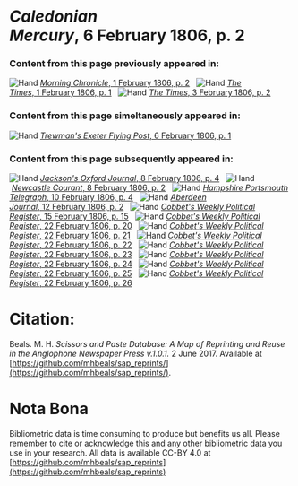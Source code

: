 # *Caledonian Mercury*, 6 February 1806, p. 2  
  
### Content from this page previously appeared in:  
![Hand](http://scissorsandpaste.net/wp-content/uploads/2017/06/smallhandpointer.png) [*Morning Chronicle*, 1 February 1806, p. 2](https://mhbeals.github.io/sap_html/Morning-Chronicle/Morning-Chronicle-1-February-1806-p-2)  
![Hand](http://scissorsandpaste.net/wp-content/uploads/2017/06/smallhandpointer.png) [*The Times*, 1 February 1806, p. 1](https://mhbeals.github.io/sap_html/The-Times/The-Times-1-February-1806-p-1)  
![Hand](http://scissorsandpaste.net/wp-content/uploads/2017/06/smallhandpointer.png) [*The Times*, 3 February 1806, p. 2](https://mhbeals.github.io/sap_html/The-Times/The-Times-3-February-1806-p-2)  
  
### Content from this page simeltaneously appeared in:  
![Hand](http://scissorsandpaste.net/wp-content/uploads/2017/06/smallhandpointer.png) [*Trewman's Exeter Flying Post*, 6 February 1806, p. 1](https://mhbeals.github.io/sap_html/Trewman's-Exeter-Flying-Post/Trewman's-Exeter-Flying-Post-6-February-1806-p-1)  
  
### Content from this page subsequently appeared in:  
![Hand](http://scissorsandpaste.net/wp-content/uploads/2017/06/smallhandpointer.png) [*Jackson's Oxford Journal*, 8 February 1806, p. 4](https://mhbeals.github.io/sap_html/Jackson's-Oxford-Journal/Jackson's-Oxford-Journal-8-February-1806-p-4)  
![Hand](http://scissorsandpaste.net/wp-content/uploads/2017/06/smallhandpointer.png) [*Newcastle Courant*, 8 February 1806, p. 2](https://mhbeals.github.io/sap_html/Newcastle-Courant/Newcastle-Courant-8-February-1806-p-2)  
![Hand](http://scissorsandpaste.net/wp-content/uploads/2017/06/smallhandpointer.png) [*Hampshire Portsmouth Telegraph*, 10 February 1806, p. 4](https://mhbeals.github.io/sap_html/Hampshire-Portsmouth-Telegraph/Hampshire-Portsmouth-Telegraph-10-February-1806-p-4)  
![Hand](http://scissorsandpaste.net/wp-content/uploads/2017/06/smallhandpointer.png) [*Aberdeen Journal*, 12 February 1806, p. 2](https://mhbeals.github.io/sap_html/Aberdeen-Journal/Aberdeen-Journal-12-February-1806-p-2)  
![Hand](http://scissorsandpaste.net/wp-content/uploads/2017/06/smallhandpointer.png) [*Cobbet's Weekly Political Register*, 15 February 1806, p. 15](https://mhbeals.github.io/sap_html/Cobbet's-Weekly-Political-Register/Cobbet's-Weekly-Political-Register-15-February-1806-p-15)  
![Hand](http://scissorsandpaste.net/wp-content/uploads/2017/06/smallhandpointer.png) [*Cobbet's Weekly Political Register*, 22 February 1806, p. 20](https://mhbeals.github.io/sap_html/Cobbet's-Weekly-Political-Register/Cobbet's-Weekly-Political-Register-22-February-1806-p-20)  
![Hand](http://scissorsandpaste.net/wp-content/uploads/2017/06/smallhandpointer.png) [*Cobbet's Weekly Political Register*, 22 February 1806, p. 21](https://mhbeals.github.io/sap_html/Cobbet's-Weekly-Political-Register/Cobbet's-Weekly-Political-Register-22-February-1806-p-21)  
![Hand](http://scissorsandpaste.net/wp-content/uploads/2017/06/smallhandpointer.png) [*Cobbet's Weekly Political Register*, 22 February 1806, p. 22](https://mhbeals.github.io/sap_html/Cobbet's-Weekly-Political-Register/Cobbet's-Weekly-Political-Register-22-February-1806-p-22)  
![Hand](http://scissorsandpaste.net/wp-content/uploads/2017/06/smallhandpointer.png) [*Cobbet's Weekly Political Register*, 22 February 1806, p. 23](https://mhbeals.github.io/sap_html/Cobbet's-Weekly-Political-Register/Cobbet's-Weekly-Political-Register-22-February-1806-p-23)  
![Hand](http://scissorsandpaste.net/wp-content/uploads/2017/06/smallhandpointer.png) [*Cobbet's Weekly Political Register*, 22 February 1806, p. 24](https://mhbeals.github.io/sap_html/Cobbet's-Weekly-Political-Register/Cobbet's-Weekly-Political-Register-22-February-1806-p-24)  
![Hand](http://scissorsandpaste.net/wp-content/uploads/2017/06/smallhandpointer.png) [*Cobbet's Weekly Political Register*, 22 February 1806, p. 25](https://mhbeals.github.io/sap_html/Cobbet's-Weekly-Political-Register/Cobbet's-Weekly-Political-Register-22-February-1806-p-25)  
![Hand](http://scissorsandpaste.net/wp-content/uploads/2017/06/smallhandpointer.png) [*Cobbet's Weekly Political Register*, 22 February 1806, p. 26](https://mhbeals.github.io/sap_html/Cobbet's-Weekly-Political-Register/Cobbet's-Weekly-Political-Register-22-February-1806-p-26)  


# Citation: 

Beals. M. H. *Scissors and Paste Database: A Map of Reprinting and Reuse in the Anglophone Newspaper Press v.1.0.1.* 2 June 2017. Available at [https://github.com/mhbeals/sap_reprints/](https://github.com/mhbeals/sap_reprints/). 

# Nota Bona

Bibliometric data is time consuming to produce but benefits us all. Please remember to cite or acknowledge this and any other bibliometric data you use in your research. All data is available CC-BY 4.0 at [https://github.com/mhbeals/sap_reprints](https://github.com/mhbeals/sap_reprints)